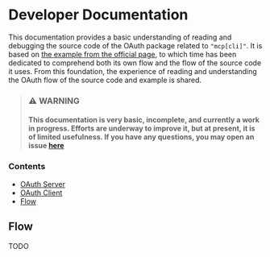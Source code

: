 # Developer Documentation

This documentation provides a basic understanding of reading and debugging the source code of the OAuth package related to `"mcp[cli]"`. It is based on [the example from the official page](https://github.com/modelcontextprotocol/python-sdk/tree/main/examples), to which time has been dedicated to comprehend both its own flow and the flow of the source code it uses. From this foundation, the experience of reading and understanding the OAuth flow of the source code and example is shared.

> ### ⚠️ WARNING  
>
> #### This documentation is very basic, incomplete, and currently a work in progress. Efforts are underway to improve it, but at present, it is of limited usefulness. If you have any questions, you may open an issue [here](https://github.com/rb58853/mcp-oauth/issues/new/choose)

### Contents

- [OAuth Server](server.md)  
- [OAuth Client](client.md)  
- [Flow](#flow)

## Flow

TODO
<!-- El flujo del sistema oauth comienza en la aplicacion cliente, el [cliente oauth](../src/mcp_oauth/client/oauth_client.py) -->
